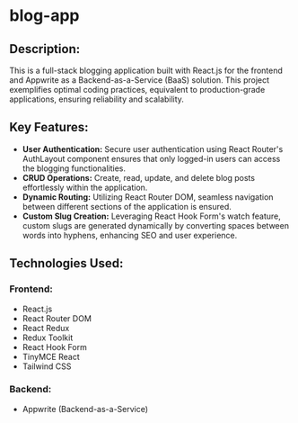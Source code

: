 # blog-app

## Description:
This is a full-stack blogging application built with React.js for the frontend and Appwrite as a Backend-as-a-Service (BaaS) solution. This project exemplifies optimal coding practices, equivalent to production-grade applications, ensuring reliability and scalability.

## Key Features:

- **User Authentication:** Secure user authentication using React Router's AuthLayout component ensures that only logged-in users can access the blogging functionalities.
- **CRUD Operations:** Create, read, update, and delete blog posts effortlessly within the application.
- **Dynamic Routing:** Utilizing React Router DOM, seamless navigation between different sections of the application is ensured.
- **Custom Slug Creation:** Leveraging React Hook Form's watch feature, custom slugs are generated dynamically by converting spaces between words into hyphens, enhancing SEO and user experience.

## Technologies Used:

### Frontend:
- React.js
- React Router DOM
- React Redux
- Redux Toolkit
- React Hook Form
- TinyMCE React
- Tailwind CSS

### Backend:
- Appwrite (Backend-as-a-Service)
